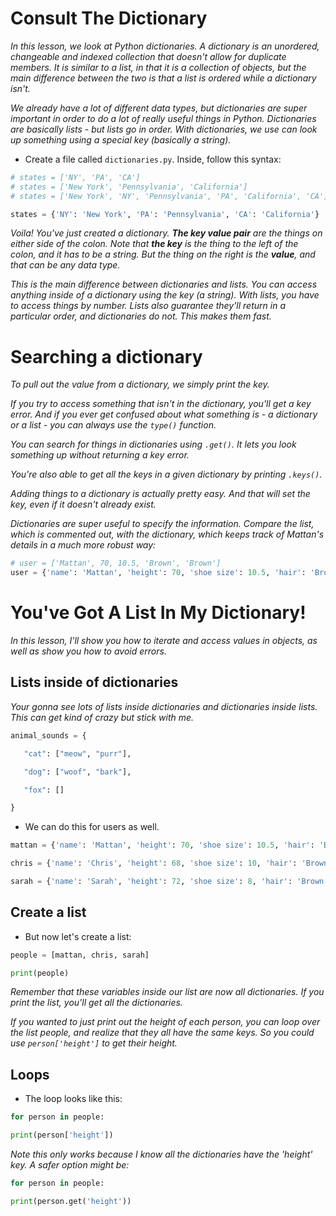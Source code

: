 # Consult The Dictionary

*In this lesson, we look at Python dictionaries. A dictionary is an unordered, changeable and indexed collection that doesn't allow for duplicate members. It is similar to a list, in that it is a collection of objects, but the main difference between the two is that a list is ordered while a dictionary isn't.*

*We already have a lot of different data types, but dictionaries are super important in order to do a lot of really useful things in Python. Dictionaries are basically lists - but lists go in order. With dictionaries, we use can look up something using a special key (basically a string).*

- Create a file called `dictionaries.py`. Inside, follow this syntax: 

```py
# states = ['NY', 'PA', 'CA']
# states = ['New York', 'Pennsylvania', 'California']
# states = ['New York', 'NY', 'Pennsylvania', 'PA', 'California', 'CA']

states = {'NY': 'New York', 'PA': 'Pennsylvania', 'CA': 'California'}
```

*Voila! You've just created a dictionary. **The key value pair** are the things on either side of the colon. Note that **the key** is the thing to the left of the colon, and it has to be a string. But the thing on the right is the **value**, and that can be any data type.*

*This is the main difference between dictionaries and lists. You can access anything inside of a dictionary using the key (a string). With lists, you have to access things by number. Lists also guarantee they'll return in a particular order, and dictionaries do not. This makes them fast.* 

# Searching a dictionary 

*To pull out the value from a dictionary, we simply print the key.* 

*If you try to access something that isn't in the dictionary, you'll get a key error. And if you ever get confused about what something is - a dictionary or a list - you can always use the `type()` function.* 

*You can search for things in dictionaries using `.get()`. It lets you look something up without returning a key error.* 

*You're also able to get all the keys in a given dictionary by printing `.keys()`.*

*Adding things to a dictionary is actually pretty easy. And that will set the key, even if it doesn't already exist.* 

*Dictionaries are super useful to specify the information. Compare the list, which is commented out, with the dictionary, which keeps track of Mattan's details in a much more robust way:*

```py
# user = ['Mattan', 70, 10.5, 'Brown', 'Brown']
user = {'name': 'Mattan', 'height': 70, 'shoe size': 10.5, 'hair': 'Brown', 'eyes': 'Brown'
```

# You've Got A List In My Dictionary!

*In this lesson, I'll show you how to iterate and access values in objects, as well as show you how to avoid errors.*

## Lists inside of dictionaries

*Your gonna see lots of lists inside dictionaries and dictionaries inside lists. This can get kind of crazy but stick with me.* 

```py
animal_sounds = {

   "cat": ["meow", "purr"],

   "dog": ["woof", "bark"],

   "fox": []

}
```

- We can do this for users as well. 

```py
mattan = {'name': 'Mattan', 'height': 70, 'shoe size': 10.5, 'hair': 'Brown', 'eyes': 'Brown'}

chris = {'name': 'Chris', 'height': 68, 'shoe size': 10, 'hair': 'Brown', 'eyes': 'Brown'}

sarah = {'name': 'Sarah', 'height': 72, 'shoe size': 8, 'hair': 'Brown', 'eyes': 'Brown'}
```

## Create a list

- But now let's create a list: 

```py
people = [mattan, chris, sarah]

print(people)
```

*Remember that these variables inside our list are now all dictionaries. If you print the list, you'll get all the dictionaries.* 

*If you wanted to just print out the height of each person, you can loop over the list people, and realize that they all have the same keys. So you could use `person['height']` to get their height.* 

## Loops 

- The loop looks like this:

```py
for person in people:

print(person['height'])
```

*Note this only works because I know all the dictionaries have the 'height' key. A safer option might be:*

```py
for person in people:

print(person.get('height'))
```